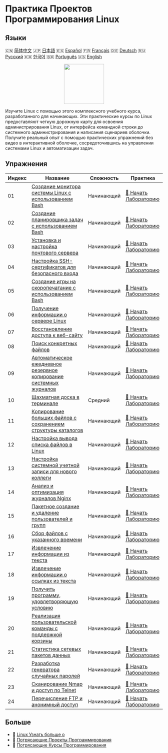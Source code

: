 # Практика Проектов Программирования Linux

## Языки

🇨🇳 [简体中文](README_zh.md) 🇯🇵 [日本語](README_ja.md) 🇪🇸 [Español](README_es.md) 🇫🇷 [Français](README_fr.md) 🇩🇪 [Deutsch](README_de.md) 🇷🇺 [Русский](README_ru.md) 🇰🇷 [한국어](README_ko.md) 🇧🇷 [Português](README_pt.md) 🇺🇸 [English](README.md) 

<div align="center">
<img width="128px" src="https://file.labex.io/path/k5LXo5b82pJm.png">
</div>

Изучите Linux с помощью этого комплексного учебного курса, разработанного для начинающих. Эти практические курсы по Linux предоставляют четкую дорожную карту для освоения администрирования Linux, от интерфейса командной строки до системного администрирования и написания сценариев оболочки. Получите реальный опыт с помощью практических упражнений без видео в интерактивной оболочке, сосредоточившись на управлении системами Linux и автоматизации задач.

## Упражнения

|   Индекс | Название                                                                                                                                 | Сложность   | Практика                                                                                                    |
|----------|------------------------------------------------------------------------------------------------------------------------------------------|-------------|-------------------------------------------------------------------------------------------------------------|
|       01 | [Создание монитора системы Linux с использованием Bash](https://labex.io/ru/courses/project-build-a-linux-system-monitor-using-bash)     | Начинающий  | [🚀 Начать Лабораторию](https://labex.io/ru/courses/project-build-a-linux-system-monitor-using-bash)        |
|       02 | [Создание планировщика задач с использованием Bash](https://labex.io/ru/courses/project-build-a-task-scheduler-using-bash)               | Начинающий  | [🚀 Начать Лабораторию](https://labex.io/ru/courses/project-build-a-task-scheduler-using-bash)              |
|       03 | [Установка и настройка почтового сервера](https://labex.io/ru/courses/project-installing-and-configuring-a-mail-server)                  | Начинающий  | [🚀 Начать Лабораторию](https://labex.io/ru/courses/project-installing-and-configuring-a-mail-server)       |
|       04 | [Настройка SSH-сертификатов для безопасного входа](https://labex.io/ru/courses/project-certificate-configuration)                        | Начинающий  | [🚀 Начать Лабораторию](https://labex.io/ru/courses/project-certificate-configuration)                      |
|       05 | [Создание игры на скоропечатание с использованием Bash](https://labex.io/ru/courses/project-creating-a-typing-game-using-bash)           | Начинающий  | [🚀 Начать Лабораторию](https://labex.io/ru/courses/project-creating-a-typing-game-using-bash)              |
|       06 | [Получение информации о сервере Linux](https://labex.io/ru/courses/project-get-system-information)                                       | Начинающий  | [🚀 Начать Лабораторию](https://labex.io/ru/courses/project-get-system-information)                         |
|       07 | [Восстановление доступа к веб-сайту](https://labex.io/ru/courses/project-restore-access-to-website)                                      | Начинающий  | [🚀 Начать Лабораторию](https://labex.io/ru/courses/project-restore-access-to-website)                      |
|       08 | [Поиск конкретных файлов](https://labex.io/ru/courses/project-searching-for-specific-files)                                              | Начинающий  | [🚀 Начать Лабораторию](https://labex.io/ru/courses/project-searching-for-specific-files)                   |
|       09 | [Автоматическое ежедневное резервное копирование системных журналов](https://labex.io/ru/courses/project-log-backup)                     | Начинающий  | [🚀 Начать Лабораторию](https://labex.io/ru/courses/project-log-backup)                                     |
|       10 | [Шахматная доска в терминале](https://labex.io/ru/courses/project-chess-board-in-terminal)                                               | Средний     | [🚀 Начать Лабораторию](https://labex.io/ru/courses/project-chess-board-in-terminal)                        |
|       11 | [Копирование больших файлов с сохранением структуры каталогов](https://labex.io/ru/courses/project-copy-specified-files)                 | Начинающий  | [🚀 Начать Лабораторию](https://labex.io/ru/courses/project-copy-specified-files)                           |
|       12 | [Настройка вывода списка файлов в Linux](https://labex.io/ru/courses/project-directory-size)                                             | Начинающий  | [🚀 Начать Лабораторию](https://labex.io/ru/courses/project-directory-size)                                 |
|       13 | [Настройка системной учетной записи для нового коллеги](https://labex.io/ru/courses/project-new-colleague-system-account-setup)          | Начинающий  | [🚀 Начать Лабораторию](https://labex.io/ru/courses/project-new-colleague-system-account-setup)             |
|       14 | [Анализ и оптимизация журналов Nginx](https://labex.io/ru/courses/project-log-analysis)                                                  | Начинающий  | [🚀 Начать Лабораторию](https://labex.io/ru/courses/project-log-analysis)                                   |
|       15 | [Пакетное создание и удаление пользователей и групп](https://labex.io/ru/courses/project-bulk-creation-and-deletion-of-users-and-groups) | Начинающий  | [🚀 Начать Лабораторию](https://labex.io/ru/courses/project-bulk-creation-and-deletion-of-users-and-groups) |
|       16 | [Сбор файлов с указанного времени](https://labex.io/ru/courses/project-collect-files-from-specified-time)                                | Начинающий  | [🚀 Начать Лабораторию](https://labex.io/ru/courses/project-collect-files-from-specified-time)              |
|       17 | [Извлечение информации из текста](https://labex.io/ru/courses/project-extracting-information-from-text)                                  | Начинающий  | [🚀 Начать Лабораторию](https://labex.io/ru/courses/project-extracting-information-from-text)               |
|       18 | [Извлечение информации о ссылках из текста](https://labex.io/ru/courses/project-extracting-link-information-from-text)                   | Начинающий  | [🚀 Начать Лабораторию](https://labex.io/ru/courses/project-extracting-link-information-from-text)          |
|       19 | [Получить программу, удовлетворяющую условию](https://labex.io/ru/courses/project-get-program-that-satisfies-the-condition)              | Начинающий  | [🚀 Начать Лабораторию](https://labex.io/ru/courses/project-get-program-that-satisfies-the-condition)       |
|       20 | [Реализация пользовательской команды с поддержкой корзины](https://labex.io/ru/courses/project-avoid-accidental-deletion)                | Начинающий  | [🚀 Начать Лабораторию](https://labex.io/ru/courses/project-avoid-accidental-deletion)                      |
|       21 | [Статистика сетевых пакетов данных](https://labex.io/ru/courses/project-network-data-packet-statistics)                                  | Начинающий  | [🚀 Начать Лабораторию](https://labex.io/ru/courses/project-network-data-packet-statistics)                 |
|       22 | [Разработка генератора случайных паролей](https://labex.io/ru/courses/project-password-generator)                                        | Начинающий  | [🚀 Начать Лабораторию](https://labex.io/ru/courses/project-password-generator)                             |
|       23 | [Сканирование Nmap и доступ по Telnet](https://labex.io/ru/courses/project-nmap-port-scanning-and-telnet-access)                         | Начинающий  | [🚀 Начать Лабораторию](https://labex.io/ru/courses/project-nmap-port-scanning-and-telnet-access)           |
|       24 | [Перечисление FTP и анонимный доступ](https://labex.io/ru/courses/project-ftp-enumeration-and-anonymous-access)                          | Начинающий  | [🚀 Начать Лабораторию](https://labex.io/ru/courses/project-ftp-enumeration-and-anonymous-access)           |

## Больше

- 🔗 [Linux Узнать больше о](https://labex.io/ru/skilltrees/linux)
- 🔗 [Потрясающие Проекты Программирования](https://github.com/labex-labs/awesome-programming-projects)
- 🔗 [Потрясающие Курсы Программирования](https://github.com/labex-labs/awesome-programming-courses)

